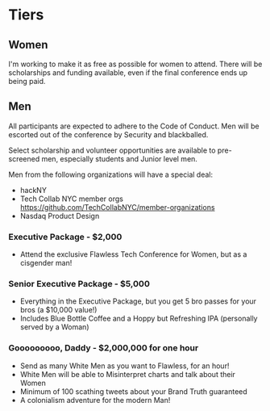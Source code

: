 # Tiers

## Women

I'm working to make it as free as possible for women to attend. There will be scholarships and funding available, even if the final conference ends up being paid.

## Men

All participants are expected to adhere to the Code of Conduct. Men will be escorted out of the conference by Security and blackballed.

Select scholarship and volunteer opportunities are available to pre-screened men, especially students and Junior level men.

Men from the following organizations will have a special deal:

- hackNY
- Tech Collab NYC member orgs https://github.com/TechCollabNYC/member-organizations
- Nasdaq Product Design

### Executive Package - $2,000

- Attend the exclusive Flawless Tech Conference for Women, but as a cisgender man!

### Senior Executive Package - $5,000

- Everything in the Executive Package, but you get 5 bro passes for your bros (a $10,000 value!)
- Includes Blue Bottle Coffee and a Hoppy but Refreshing IPA (personally served by a Woman)

### Gooooooooo, Daddy - $2,000,000 for one hour

- Send as many White Men as you want to Flawless, for an hour!
- White Men will be able to Misinterpret charts and talk about their Women
- Minimum of 100 scathing tweets about your Brand Truth guaranteed
- A colonialism adventure for the modern Man!
